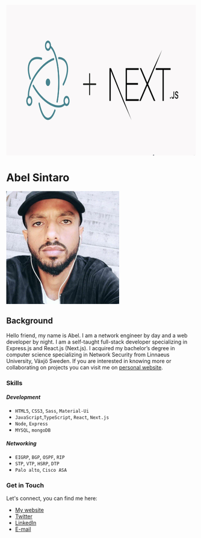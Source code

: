 <!-- ![Cover Photo](./Assets/n-w.png) -->

<img src="./Assets/next+react.jpeg" data-canonical-src="./Assets/next+react.jpeg" width="100%" height="400" />

# Abel Sintaro

<img src="./Assets/profile.jpg" data-canonical-src="./Assets/profile.jpg" width="300" height="300" />

## Background

Hello friend, my name is Abel. I am a network engineer by day and a web developer by night. I am a self-taught full-stack developer specializing in Express.js and React.js (Next.js). I acquired my bachelor’s degree in computer science specializing in Network Security from Linnaeus University, Växjö Sweden. If you are interested in knowing more or collaborating on projects you can visit me on [personal website](https://www.abel-sintaro.tech).

### Skills

#### _Development_

- `HTML5`, `CSS3`, `Sass`, `Material-Ui`
- `JavaScript`,`TypeScript`, `React`, `Next.js`
- `Node`, `Express`
- `MYSQL`, `mongoDB`

#### _Networking_

- `EIGRP`, `BGP`, `OSPF`, `RIP`
- `STP`, `VTP`, `HSRP`, `DTP`
- `Palo alto`, `Cisco ASA`

### Get in Touch

Let's connect, you can find me here:

- [My website](https://www.abel-sintaro.tech)
- [Twitter](https://twitter.com/AbelSintaro)
- [LinkedIn](https://www.linkedin.com/in/abel-sintaro/)
- [E-mail](mailto:hi@abel-sintaro.tech)
